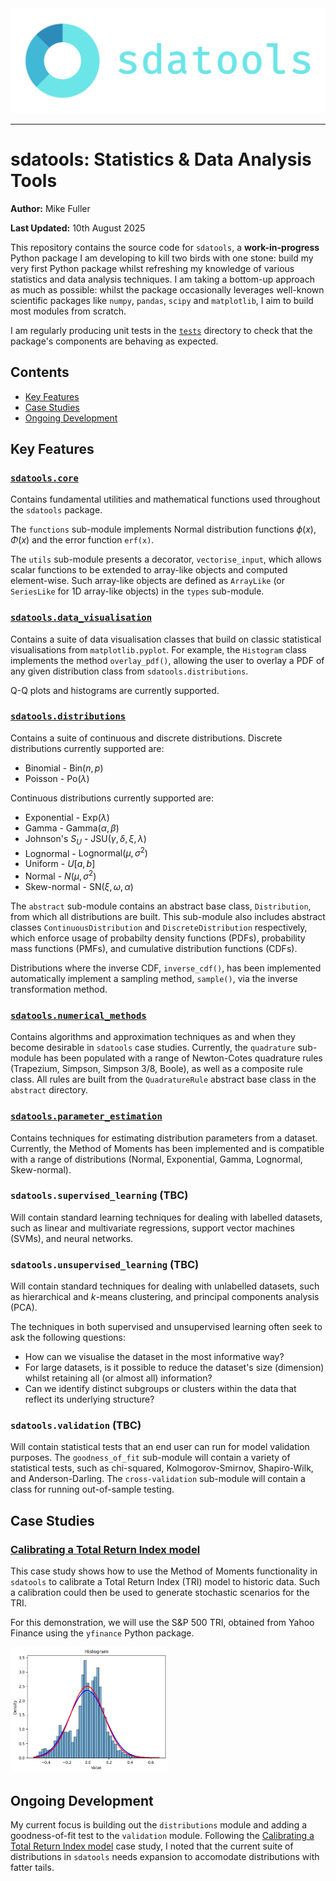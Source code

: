 <picture align="center">
  <source media="(prefers-color-scheme: dark)" srcset="images/logo.png">
  <img alt="sdatools Logo" src="images/logo.png">
</picture>

-----------------

# sdatools: Statistics & Data Analysis Tools

**Author:** Mike Fuller

**Last Updated:** 10th August 2025

This repository contains the source code for `sdatools`, a **work-in-progress** Python package I am developing to kill two birds with one stone: build my very first Python package whilst refreshing my knowledge of various statistics and data analysis techniques. I am taking a bottom-up approach as much as possible: whilst the package occasionally leverages well-known scientific packages like `numpy`, `pandas`, `scipy` and `matplotlib`, I aim to build most modules from scratch.

I am regularly producing unit tests in the [`tests`](https://github.com/itsmikefuller/sdatools/tree/main/tests) directory to check that the package's components are behaving as expected. 

## Contents

- [Key Features](#key-features)
- [Case Studies](#case-studies)
- [Ongoing Development](#ongoing-development)

## Key Features

### [`sdatools.core`](https://github.com/itsmikefuller/sdatools/tree/main/src/sdatools/core)

Contains fundamental utilities and mathematical functions used throughout the `sdatools` package.

The `functions` sub-module implements Normal distribution functions $\phi(x)$, $\Phi(x)$ and the error function `erf(x)`. 

The `utils` sub-module presents a decorator, `vectorise_input`, which allows scalar functions to be extended to array-like objects and computed element-wise. Such array-like objects are defined as `ArrayLike` (or `SeriesLike` for 1D array-like objects) in the `types` sub-module. 

### [`sdatools.data_visualisation`](https://github.com/itsmikefuller/sdatools/tree/main/src/sdatools/data_visualisation)

Contains a suite of data visualisation classes that build on classic statistical visualisations from `matplotlib.pyplot`. For example, the `Histogram` class implements the method `overlay_pdf()`, allowing the user to overlay a PDF of any given distribution class from `sdatools.distributions`.

Q-Q plots and histograms are currently supported.

### [`sdatools.distributions`](https://github.com/itsmikefuller/sdatools/tree/main/src/sdatools/distributions)

Contains a suite of continuous and discrete distributions. Discrete distributions currently supported are:
- Binomial - $\text{Bin}(n, p)$
- Poisson - $\text{Po}(\lambda)$

Continuous distributions currently supported are:
- Exponential - $\text{Exp}(\lambda)$
- Gamma - $\text{Gamma}(\alpha, \beta)$
- Johnson's $S_U$ - $\text{JSU}(\gamma, \delta, \xi, \lambda)$
- Lognormal - $\text{Lognormal}(\mu, \sigma^2)$
- Uniform - $U[a, b]$
- Normal - $N(\mu,\sigma^2)$
- Skew-normal - $\text{SN}(\xi, \omega, \alpha)$

The `abstract` sub-module contains an abstract base class, `Distribution`, from which all distributions are built. This sub-module also includes abstract classes `ContinuousDistribution` and `DiscreteDistribution` respectively, which enforce usage of probabilty density functions (PDFs), probability mass functions (PMFs), and cumulative distribution functions (CDFs).

Distributions where the inverse CDF, `inverse_cdf()`, has been implemented automatically implement a sampling method, `sample()`, via the inverse transformation method.

### [`sdatools.numerical_methods`](https://github.com/itsmikefuller/sdatools/tree/main/src/sdatools/numerical_methods)

Contains algorithms and approximation techniques as and when they become desirable in `sdatools` case studies. Currently, the `quadrature` sub-module has been populated with a range of Newton-Cotes quadrature rules (Trapezium, Simpson, Simpson 3/8, Boole), as well as a composite rule class. All rules are built from the `QuadratureRule` abstract base class in the `abstract` directory.

### [`sdatools.parameter_estimation`](https://github.com/itsmikefuller/sdatools/tree/main/src/sdatools/parameter_estimation)

Contains techniques for estimating distribution parameters from a dataset. Currently, the Method of Moments has been implemented and is compatible with a range of distributions (Normal, Exponential, Gamma, Lognormal, Skew-normal).

### `sdatools.supervised_learning` (TBC)

Will contain standard learning techniques for dealing with labelled datasets, such as linear and multivariate regressions, support vector machines (SVMs), and neural networks.

### `sdatools.unsupervised_learning` (TBC)

Will contain standard techniques for dealing with unlabelled datasets, such as hierarchical and $k$-means clustering, and principal components analysis (PCA). 

The techniques in both supervised and unsupervised learning often seek to ask the following questions:
- How can we visualise the dataset in the most informative way?
- For large datasets, is it possible to reduce the dataset's size (dimension) whilst retaining all (or almost all) information?
- Can we identify distinct subgroups or clusters within the data that reflect its underlying structure?
 
### `sdatools.validation` (TBC)

Will contain statistical tests that an end user can run for model validation purposes. The `goodness_of_fit` sub-module will contain a variety of statistical tests, such as chi-squared, Kolmogorov-Smirnov, Shapiro-Wilk, and Anderson-Darling. The `cross-validation` sub-module will contain a class for running out-of-sample testing.

## Case Studies

### [Calibrating a Total Return Index model](https://github.com/itsmikefuller/sdatools/tree/main/case_studies/total_return_index.ipynb)

This case study shows how to use the Method of Moments functionality in `sdatools` to calibrate a Total Return Index (TRI) model to historic data. Such a calibration could then be used to generate stochastic scenarios for the TRI.

For this demonstration, we will use the S&P 500 TRI, obtained from Yahoo Finance using the `yfinance` Python package.

<picture align="center">
  <source media="(prefers-color-scheme: dark)" srcset="images/total_return_index.png">
  <img alt="Calibrating a Total Return Index model" src="images/total_return_index.png" width=50%>
</picture>

## Ongoing Development

My current focus is building out the `distributions` module and adding a goodness-of-fit test to the `validation` module. Following the [Calibrating a Total Return Index model](https://github.com/itsmikefuller/sdatools/tree/main/case_studies/total_return_index/total_return_index.ipynb) case study, I noted that the current suite of distributions in `sdatools` needs expansion to accomodate distributions with fatter tails.